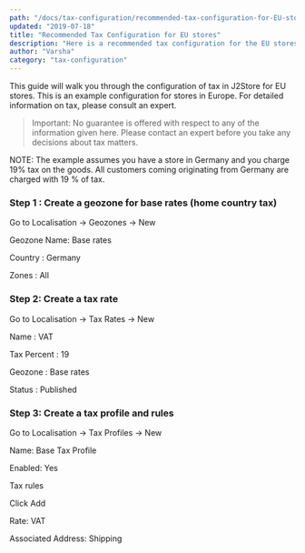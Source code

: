 ```yaml
---
path: "/docs/tax-configuration/recommended-tax-configuration-for-EU-stores"
updated: "2019-07-18"
title: "Recommended Tax Configuration for EU stores"
description: "Here is a recommended tax configuration for the EU stores"
author: "Varsha"
category: "tax-configuration"
---
```


This guide will walk you through the configuration of tax in J2Store for EU stores. This is an example configuration for stores in Europe. For detailed information on tax, please consult an expert.

> Important:  No guarantee is offered with respect to any of the information given here. Please contact an expert before you take any decisions about tax matters.

NOTE:
The example assumes you have a store in Germany and you charge 19% tax on the goods. All customers coming originating from Germany are charged with 19 % of tax.

### Step 1 : Create a geozone for base rates (home country tax)

Go to Localisation -> Geozones -> New

Geozone Name: Base rates

Country : Germany

Zones : All

### Step 2: Create a tax rate

Go to Localisation -> Tax Rates -> New

Name :  VAT

Tax Percent : 19

Geozone : Base rates

Status : Published

### Step 3: Create a tax profile and rules

Go to Localisation -> Tax Profiles -> New

Name: Base Tax Profile

Enabled: Yes

Tax rules

Click Add

Rate: VAT

Associated Address:  Shipping




